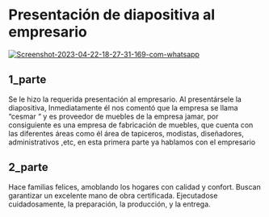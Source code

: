 # Presentación de diapositiva al empresario
<a href="https://ibb.co/4YYXW7B"><img src="https://i.ibb.co/4YYXW7B/Screenshot-2023-04-22-18-27-31-169-com-whatsapp.jpg" alt="Screenshot-2023-04-22-18-27-31-169-com-whatsapp" border="0"></a>


## 1_parte

Se le hizo la requerida presentación al empresario. 
Al presentársele la diapositiva, Inmediatamente él nos comentó que la empresa se llama “cesmar “ 
y es proveedor de muebles de la empresa jamar, por consiguiente es una empresa de fabricación 
de muebles, que cuenta con las diferentes áreas como él área de tapiceros, modistas, diseñadores, 
administrativos ,etc, en esta primera parte ya hablamos con el empresario

## 2_parte

Hace familias felices, amoblando los hogares con calidad y confort.
Buscan garantizar un  excelente mano de obra certificada. Ejecutadose cuidadosamente, la preparación, la producción, y la entrega.
